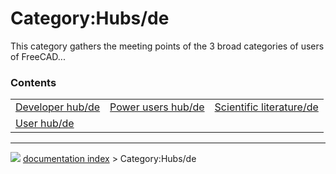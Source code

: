 # Category:Hubs/de
This category gathers the meeting points of the 3 broad categories of users of FreeCAD\...

### Contents

|     |     |     |
| --- | --- | --- |
| [Developer hub/de](Developer_hub/de.md) | [Power users hub/de](Power_users_hub/de.md) | [Scientific literature/de](Scientific_literature/de.md) |
| [User hub/de](User_hub/de.md) |



---
![](images/Button_right.svg) [documentation index](../README.md) > Category:Hubs/de
